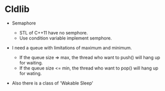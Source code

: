 # Cldlib

* Semaphore
  * STL of C++11 have no semphore.
  * Use condition variable implement semphore.

* I need a queue with limitations of maximum and minimum.
  * If the queue size => max, the thread who want to push() will hang up for waiting.
  * If the queue size <= min, the thread who want to pop() will hang up for wating.

* Also there is a class of 'Wakable Sleep'
